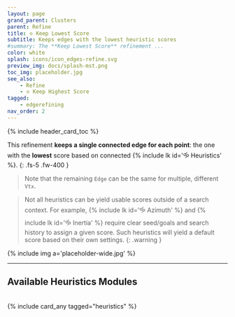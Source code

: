 ```yaml
---
layout: page
grand_parent: Clusters
parent: Refine
title: 🝔 Keep Lowest Score
subtitle: Keeps edges with the lowest heuristic scores
#summary: The **Keep Lowest Score** refinement ...
color: white
splash: icons/icon_edges-refine.svg
preview_img: docs/splash-mst.png
toc_img: placeholder.jpg
see_also:
    - Refine
    - 🝔 Keep Highest Score
tagged: 
    - edgerefining
nav_order: 2
---
```


{% include header_card_toc %}

This refinement **keeps a single connected edge for each point**: the one with the **lowest** score based on connected {% include lk id='🝰 Heuristics' %}.
{: .fs-5 .fw-400 } 

>Note that the remaining `Edge` can be the same for multiple, different `Vtx`.

>Not all heuristics can be yield usable scores outside of a search context. For example, {% include lk id='🝰 Azimuth' %} and {% include lk id='🝰 Inertia' %} require clear seed/goals and search history to assign a given score. Such heuristics will yield a default score based on their own settings.
{: .warning }

{% include img a='placeholder-wide.jpg' %}

---
## Available Heuristics Modules
<br>
{% include card_any tagged="heuristics" %}
